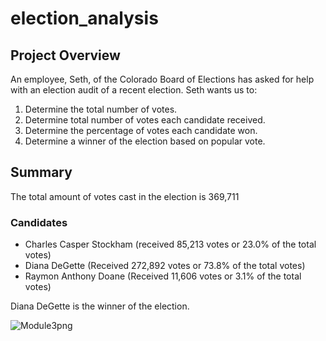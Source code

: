 # election_analysis

## Project Overview
An employee, Seth, of the Colorado Board of Elections has asked for help with an election audit of a recent election. Seth wants us to:
1) Determine the total number of votes.
2) Determine total number of votes each candidate received.
3) Determine the percentage of votes each candidate won.
4) Determine a winner of the election based on popular vote. 

## Summary
The total amount of votes cast in the election is 369,711

### Candidates
  - Charles Casper Stockham (received 85,213 votes or 23.0% of the total votes)
  - Diana DeGette (Received 272,892 votes or 73.8% of the total votes)
  - Raymon Anthony Doane (Received 11,606 votes or 3.1% of the total votes)

Diana DeGette is the winner of the election.

![Module3png](https://user-images.githubusercontent.com/119640010/213809488-cb84e9d4-e5c1-4642-ae40-91a4594924c4.PNG)
